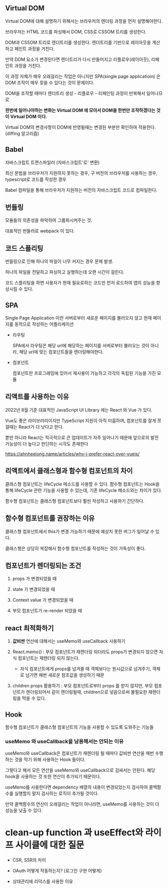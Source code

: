 ## Virtual DOM

Virtual DOM에 대해 설명하기 위해서는 브라우저의 렌더링 과정을 먼저 설명해야한다.

브라우저는 HTML 코드를 파싱해서 DOM, CSS로 CSSOM 트리를 생성한다.

DOM과 CSSOM 트리로 렌더트리를 생성한다. 렌더트리를 기반으로 레이아웃을 계산하고 페인트 과정을 거친다.

만약 DOM 요소가 변경된다면 렌더트리가 다시 만들어지고 리플로우(레이아웃), 리페인트 과정을 거친다.

이 과정 자체가 매우 오래걸리는 작업은 아니지만 SPA(single page applicatioin) 은 DOM 조작이 매우 잦을 수 있다는 것이 문제이다.

DOM을 조작할 때마다 렌더트리 생성 - 리플로우 - 리페인팅 과정이 반복해서 일어나므로

**한번에 일어나야하는 변화는 Virtual DOM 에 모아서 DOM을 한번만 조작하겠다는 것이 Virtual DOM 이다.**

Virtual DOM의 변경사항이 DOM에 반영될때는 변경된 부분만 확인하여 적용한다. (diffing 알고리즘)

## Babel

자바스크립트 트랜스파일러 (자바스크립트'로' 변환)

최신 문법을 브라우저가 지원하지 못하는 경우, 구 버전의 브라우저를 사용하는 경우, typescript로 코드를 작성한 경우

Babel 컴파일을 통해 브라우저가 지원하는 버전의 자바스크립트 코드로 컴파일한다.

## 번들링

모듈들의 의존성을 파악하여 그룹화시켜주는 것.

대표적인 번들러로 webpack 이 있다.

## 코드 스플리팅

번들링으로 인해 하나의 파일이 너무 커지는 경우 문제 발생.

하나의 파일을 전달하고 파싱하고 실행하는데 오랜 시간이 걸린다.

코드 스플리팅을 하면 사용자가 현재 필요로하는 코드만 먼저 로드하여 앱의 성능을 향상시킬 수 있다.

## SPA

Single Page Application 이란 서버로부터 새로운 페이지를 불러오지 않고 현재 페이지를 동적으로 작성하는 어플리케이션

- 라우팅

  SPA에서 라우팅은 해당 url에 해당하는 페이지를 서버로부터 불러오는 것이 아니라, 해당 url에 맞는 컴포넌트들을 렌더링해야한다.

- 컴포넌트

  컴포넌트란 프로그래밍에 있어서 재사용이 가능하고 각각의 독립된 기능을 가진 모듈

## 리액트를 사용하는 이유

2022년 8월 기준 대표적인 JavaScript UI Library 에는 React 와 Vue 가 있다.

Vue도 좋은 라이브러리이지만 TypeScript 지원이 아직 미흡하며, 컴포넌트를 잘게 쪼갤때는 React가 더 낫다고 한다.

뿐만 아니라 React는 적극적으로 큰 업데이트가 자주 일어나기 때문에 앞으로의 발전 가능성이 더 높다고 판단하는 시각도 존재한다

https://ahnheejong.name/articles/why-i-prefer-react-over-vuejs/

## 리액트에서 클래스형과 함수형 컴포넌트의 차이

클래스형 컴포넌트는 lifeCycle 메소드를 사용할 수 있다. 함수형 컴포넌트는 Hook을 통해 lifeCycle 관련 기능을 사용할 수 있는데, 기존 lifeCycle 메소드와는 차이가 있다.

함수형 컴포넌트는 클래스형 컴포넌트보다 훨씬 작성하고 사용하기 간단하다.

## 함수형 컴포넌트를 권장하는 이유

클래스형 컴포넌트에서 this가 변경 가능하기 때문에 예상치 못한 버그가 일어날 수 있다.

클래스형은 상당히 복잡해서 함수형 컴포넌트를 작성하는 것이 가독성이 좋다.

## 컴포넌트가 렌더링되는 조건

1. props 가 변경되었을 때

2. state 가 변경되었을 때

3. Context value 가 변경되었을 때

4. 부모 컴포넌트가 re-render 되었을 때

## react 최적화하기

1. **값비싼** 연산에 대해서는 useMemo와 useCallback 사용하기

2. React.memo() : 부모 컴포넌트가 재렌더링 되더라도 props가 변경되지 않으면 자식 컴포넌트는 재렌더링 되지 않는다.

   - 자식 컴포넌트에게 props를 넘겨줄 때 객체보다는 원시값으로 넘겨주기, 객체로 넘기면 매번 새로운 참조값을 생성하기 때문

3. children props 활용하기 : 부모 컴포넌트로부터 props 를 받지 않지만, 부모 컴포넌트가 렌더링되어서 같이 렌더링될때, children으로 넣음으로써 불필요한 재렌더링을 막을 수 있다.

## Hook

함수형 컴포넌트가 클래스형 컴포넌트의 기능을 사용할 수 있도록 도와주는 기능들

### useMemo 와 useCallback을 남용해서는 안되는 이유

useMemo와 useCallback은 컴포넌트가 재렌더링 될 때마다 값비싼 연산을 매번 수행하는 것을 막기 위해 사용하는 Hook 들이다.

그렇다고 해서 모든 연산을 useMemo와 useCallback으로 감싸서는 안된다. 해당 hook을 사용하는 것 또한 연산이 추가되기 때문이다.

useMemo를 사용한다면 dependency 배열의 내용이 변경되었는지 검사하여 콜백함수를 실행할지 말지 검사하는 로직이 추가될 것이다.

만약 콜백함수의 연산이 오래걸리는 작업이 아니라면, useMemo를 사용하는 것이 더 성능을 낮출 수 있다.

# clean-up function 과 useEffect와 라이프 사이클에 대한 질문

- CSR, SSR의 차이

- OAuth 어떻게 작동하는지? (로그인 구현 어떻게)

- 상태관리에 리덕스를 사용한 이유
